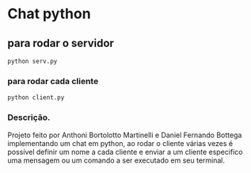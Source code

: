 # Chat python

## para rodar o servidor
```
python serv.py
```
### para rodar cada cliente
```
python client.py
```
### Descrição.
Projeto feito por Anthoni Bortolotto Martinelli e Daniel Fernando Bottega implementando um chat em python,
ao rodar o cliente várias vezes é possível definir um nome a cada cliente e enviar a um cliente especifico uma mensagem ou um comando a ser executado em seu terminal.
